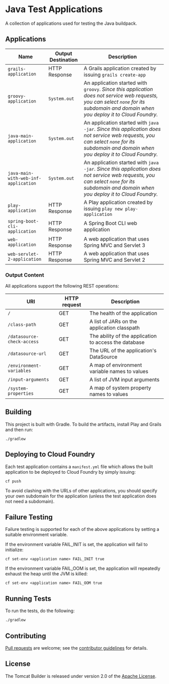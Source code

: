 # Java Test Applications

A collection of applications used for testing the Java buildpack.

## Applications

| Name | Output Destination | Description
| ---- | ------ | -----------
`grails-application` | HTTP Response | A Grails application created by issuing `grails create-app`
`groovy-application` | `System.out` | An application started with `groovy`. _Since this application does not service web requests, you can select `none` for its subdomain and domain when you deploy it to Cloud Foundry._
`java-main-application` | `System.out` | An application started with `java -jar`. _Since this application does not service web requests, you can select `none` for its subdomain and domain when you deploy it to Cloud Foundry._
`java-main-with-web-inf-application` | `System.out` | An application started with `java -jar`. _Since this application does not service web requests, you can select `none` for its subdomain and domain when you deploy it to Cloud Foundry._
`play-application` | HTTP Response | A Play application created by issuing `play new play-application`
`spring-boot-cli-application` | HTTP Response | A Spring Boot CLI web application
`web-application` | HTTP Response | A web application that uses Spring MVC and Servlet 3
`web-servlet-2-application` | HTTP Response | A web application that uses Spring MVC and Servlet 2

### Output Content
All applications support the following REST operations:

| URI | HTTP request | Description
| --- | ------------ | -----------
`/` | GET | The health of the application
`/class-path` | GET | A list of JARs on the application classpath
`/datasource-check-access` | GET | The ability of the application to access the database
`/datasource-url` | GET | The URL of the application's DataSource
`/environment-variables` | GET | A map of environment variable names to values
`/input-arguments` | GET | A list of JVM input arguments
`/system-properties` | GET | A map of system property names to values

## Building

This project is built with Gradle. To build the artifacts, install Play and Grails and then run:

```plain
./gradlew
```

## Deploying to Cloud Foundry

Each test application contains a `manifest.yml` file which allows the built application to be deployed to Cloud Foundry by simply issuing:

```plain
cf push
```

To avoid clashing with the URLs of other applications, you should specify your own subdomain for the application (unless the test application does not need a subdomain).

## Failure Testing

Failure testing is supported for each of the above applications by setting a suitable environment variable.

If the environment variable FAIL_INIT is set, the application will fail to initialize:

```plain
cf set-env <application name> FAIL_INIT true
```

If the environment variable FAIL_OOM is set, the application will repeatedly exhaust the heap until the JVM is killed:

```plain
cf set-env <application name> FAIL_OOM true
```

## Running Tests
To run the tests, do the following:

```bash
./gradlew
```

## Contributing
[Pull requests][] are welcome; see the [contributor guidelines][] for details.

[Pull requests]: http://help.github.com/send-pull-requests
[contributor guidelines]: CONTRIBUTING.md

## License
The Tomcat Builder is released under version 2.0 of the [Apache License][].

[Apache License]: http://www.apache.org/licenses/LICENSE-2.0

